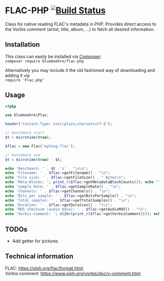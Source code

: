 FLAC-PHP [![Build Status](https://travis-ci.org/bluemoehre/flac-php.svg?branch=master)](https://travis-ci.org/bluemoehre/flac-php)
========

Class for native reading FLAC's metadata in PHP.
Provides direct access to the Vorbis comment (artist, title, album, …) to fetch all desired information.

Installation
------------

This class can easily be installed via [Composer](https://getcomposer.org):  
`composer require bluemoehre/flac-php`

Alternatively you may include it the old fashioned way of downloading and adding it via  
`require 'Flac.php'`

Usage
-----
```php
<?php

use bluemoehre\Flac;

header('Content-Type: text/plain;charset=utf-8');

// benchmark start
$t = microtime(true);

$flac = new Flac('mySong.flac');

// benchmark end
$t = microtime(true) - $t;

echo 'Benchmark: ' . $t .'s' . "\n\n";
echo 'Filename: ' . $flac->getFilename() . "\n";
echo 'File size: ' . $flac->getFileSize() . " Bytes\n";
echo 'Meta-Blocks: '; print_r($flac->getMetadataBlockCounts()); echo "\n";
echo 'Sample Rate: ' . $flac->getSampleRate() . "\n";
echo 'Channels: ' . $flac->getChannels() . "\n";
echo 'Bits per sample: ' . $flac->getBitsPerSample() . "\n";
echo 'Total samples: ' . $flac->getTotalSamples() . "\n";
echo 'Duration: ' . $flac->getDuration() . "s\n";
echo 'MD5 checksum (audio data): ' . $flac->getAudioMd5() . "\n";
echo 'Vorbis-Comment: '; nl2br(print_r($flac->getVorbisComment())); echo "\n";
```

TODOs
-----
- Add getter for pictures


Technical information
---------------------
FLAC: https://xiph.org/flac/format.html  
Vorbis comment: https://www.xiph.org/vorbis/doc/v-comment.html
